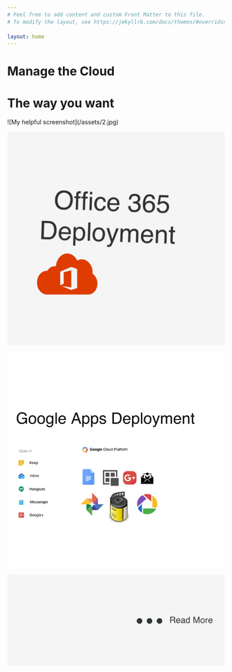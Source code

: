 ```yaml
---
# Feel free to add content and custom Front Matter to this file.
# To modify the layout, see https://jekyllrb.com/docs/themes/#overriding-theme-defaults

layout: home
---
```




<h1> Manage the Cloud </h1>


<h1>The way you want</h1>
![My helpful screenshot](/assets/2.jpg)



![My helpful screenshot](/assets/o365.jpg)




![My helpful screenshot](/assets/gsuite.jpg)


<a href="https://cloudenes.com/services/">![My helpful screenshot](/assets/more.jpg)</a>


